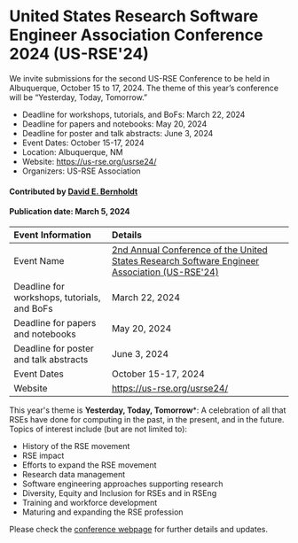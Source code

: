# United States Research Software Engineer Association Conference 2024 (US-RSE'24)

<!-- deck text start --> 
We invite submissions for the second US-RSE Conference to be held in Albuquerque, October 15 to 17, 2024. The theme of this year’s conference will be “Yesterday, Today, Tomorrow.”
<!-- deck text ends -->

- Deadline for workshops, tutorials, and BoFs: March 22, 2024
- Deadline for papers and notebooks: May 20, 2024
- Deadline for poster and talk abstracts: June 3, 2024
- Event Dates: October 15-17, 2024
- Location: Albuquerque, NM
- Website: https://us-rse.org/usrse24/
- Organizers: US-RSE Association

#### Contributed by [David E. Bernholdt](https://github.com/bernhold/)

#### Publication date: March 5, 2024

Event Information | Details
:--- | :---			   
Event Name | [2nd Annual Conference of the United States Research Software Engineer Association (US-RSE'24)](https://us-rse.org/usrse24/)
Deadline for workshops, tutorials, and BoFs| March 22, 2024
Deadline for papers and notebooks| May 20, 2024
Deadline for poster and talk abstracts| June 3, 2024
Event Dates| October 15-17, 2024
Website | https://us-rse.org/usrse24/

This year's theme is **Yesterday, Today, Tomorrow***: A celebration of all that RSEs have done for computing in the past, in the present, and in the future. Topics of interest include (but are not limited to):

- History of the RSE movement
- RSE impact
- Efforts to expand the RSE movement
- Research data management
- Software engineering approaches supporting research
- Diversity, Equity and Inclusion for RSEs and in RSEng
- Training and workforce development
- Maturing and expanding the RSE profession

Please check the [conference webpage](https://us-rse.org/usrse24/) for further details and updates.

<!---
Publish: yes
Topics: conferences and workshops, Research Software Engineers
--->
